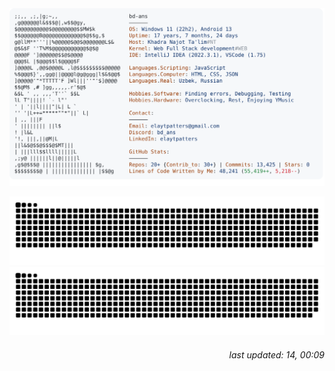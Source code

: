  <picture>
    <source media="(prefers-color-scheme: dark)" srcset="./imgs/dark.svg">
    <img alt="bd-ans's GitHub Profile README" src="./imgs/light.svg">
  </picture>

![github contribution grid snake animation][def]![github contribution grid snake animation](https://raw.githubusercontent.com/bd-ans/bd-ans/output/github-contribution-grid-snake.svg#gh-light-mode-only)

[def]: https://raw.githubusercontent.com/bd-ans/bd-ans/output/github-contribution-grid-snake-dark.svg#gh-dark-mode-only

<h6 align="right">
  last updated: 14, 00:09
</h6>